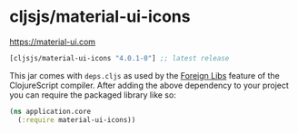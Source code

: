 # cljsjs/material-ui-icons

https://material-ui.com

[](dependency)
```clojure
[cljsjs/material-ui-icons "4.0.1-0"] ;; latest release
```
[](/dependency)

This jar comes with `deps.cljs` as used by the [Foreign Libs][flibs] feature
of the ClojureScript compiler. After adding the above dependency to your project
you can require the packaged library like so:

```clojure
(ns application.core
  (:require material-ui-icons))
```

[flibs]: https://clojurescript.org/reference/packaging-foreign-deps
